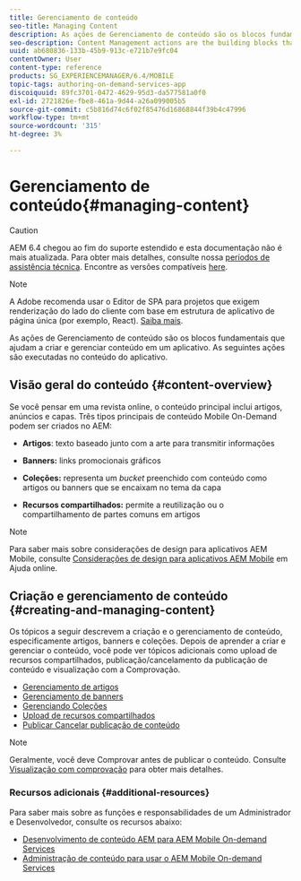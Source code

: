 ```yaml
---
title: Gerenciamento de conteúdo
seo-title: Managing Content
description: As ações de Gerenciamento de conteúdo são os blocos fundamentais que ajudam a criar e gerenciar conteúdo em um aplicativo. Siga esta página para saber mais.
seo-description: Content Management actions are the building blocks that help to create and manage content within an application. Follow this page to learn more.
uuid: ab680836-133b-45b9-913c-e721b7e9fc04
contentOwner: User
content-type: reference
products: SG_EXPERIENCEMANAGER/6.4/MOBILE
topic-tags: authoring-on-demand-services-app
discoiquuid: 89fc3701-0472-4629-95d3-da577581a0f0
exl-id: 2721826e-fbe8-461a-9d44-a26a099005b5
source-git-commit: c5b816d74c6f02f85476d16868844f39b4c47996
workflow-type: tm+mt
source-wordcount: '315'
ht-degree: 3%

---
```


# Gerenciamento de conteúdo{#managing-content}

>[!CAUTION]
>
>AEM 6.4 chegou ao fim do suporte estendido e esta documentação não é mais atualizada. Para obter mais detalhes, consulte nossa [períodos de assistência técnica](https://helpx.adobe.com/br/support/programs/eol-matrix.html). Encontre as versões compatíveis [here](https://experienceleague.adobe.com/docs/).

>[!NOTE]
>
>A Adobe recomenda usar o Editor de SPA para projetos que exigem renderização do lado do cliente com base em estrutura de aplicativo de página única (por exemplo, React). [Saiba mais](/help/sites-developing/spa-overview.md).

As ações de Gerenciamento de conteúdo são os blocos fundamentais que ajudam a criar e gerenciar conteúdo em um aplicativo. As seguintes ações são executadas no conteúdo do aplicativo.

## Visão geral do conteúdo {#content-overview}

Se você pensar em uma revista online, o conteúdo principal inclui artigos, anúncios e capas. Três tipos principais de conteúdo Mobile On-Demand podem ser criados no AEM:

* **Artigos**: texto baseado junto com a arte para transmitir informações
* **Banners:** links promocionais gráficos
* **Coleções:** representa um *bucket* preenchido com conteúdo como artigos ou banners que se encaixam no tema da capa

* **Recursos compartilhados:** permite a reutilização ou o compartilhamento de partes comuns em artigos

>[!NOTE]
>
>Para saber mais sobre considerações de design para aplicativos AEM Mobile, consulte [Considerações de design para aplicativos AEM Mobile](https://helpx.adobe.com/digital-publishing-solution/help/design-app.html) em Ajuda online.

## Criação e gerenciamento de conteúdo {#creating-and-managing-content}

Os tópicos a seguir descrevem a criação e o gerenciamento de conteúdo, especificamente artigos, banners e coleções. Depois de aprender a criar e gerenciar o conteúdo, você pode ver tópicos adicionais como upload de recursos compartilhados, publicação/cancelamento da publicação de conteúdo e visualização com a Comprovação.

* [Gerenciamento de artigos](/help/mobile/mobile-on-demand-managing-articles.md)
* [Gerenciamento de banners](/help/mobile/mobile-on-demand-managing-banners.md)
* [Gerenciando Coleções](/help/mobile/mobile-on-demand-managing-collections.md)
* [Upload de recursos compartilhados](/help/mobile/mobile-on-demand-shared-resources.md)
* [Publicar Cancelar publicação de conteúdo](/help/mobile/mobile-on-demand-publishing-unpublishing.md)

>[!NOTE]
>
>Geralmente, você deve Comprovar antes de publicar o conteúdo. Consulte [Visualização com comprovação](/help/mobile/aem-mobile-manage-ondemand-services.md) para obter mais detalhes.

### Recursos adicionais {#additional-resources}

Para saber mais sobre as funções e responsabilidades de um Administrador e Desenvolvedor, consulte os recursos abaixo:

* [Desenvolvimento de conteúdo AEM para AEM Mobile On-demand Services](/help/mobile/aem-mobile-on-demand.md)
* [Administração de conteúdo para usar o AEM Mobile On-demand Services](/help/mobile/aem-mobile.md)
